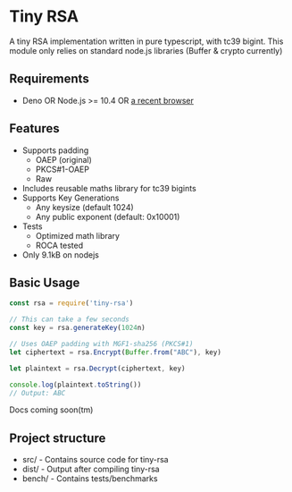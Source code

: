 # Tiny RSA
A tiny RSA implementation written in pure typescript, with tc39 bigint.
This module only relies on standard node.js libraries (Buffer & crypto currently)

## Requirements
* Deno OR Node.js >= 10.4 OR [a recent browser](https://developer.mozilla.org/en-US/docs/Web/JavaScript/Reference/Global_Objects/BigInt#Browser_compatibility)

## Features
* Supports padding
    * OAEP (original)
    * PKCS#1-OAEP
    * Raw
* Includes reusable maths library for tc39 bigints
* Supports Key Generations
    * Any keysize (default 1024)
    * Any public exponent (default: 0x10001)
* Tests
    * Optimized math library
    * ROCA tested
* Only 9.1kB on nodejs

## Basic Usage
```javascript
const rsa = require('tiny-rsa')

// This can take a few seconds
const key = rsa.generateKey(1024n)

// Uses OAEP padding with MGF1-sha256 (PKCS#1)
let ciphertext = rsa.Encrypt(Buffer.from("ABC"), key)

let plaintext = rsa.Decrypt(ciphertext, key)

console.log(plaintext.toString())
// Output: ABC
```
Docs coming soon(tm)

## Project structure
* src/ - Contains source code for tiny-rsa
* dist/ - Output after compiling tiny-rsa
* bench/ - Contains tests/benchmarks